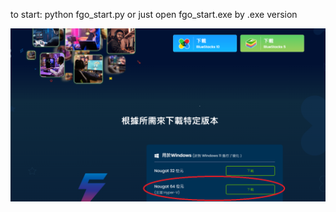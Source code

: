 to start: 
python fgo_start.py
or just open fgo_start.exe by .exe version

![image](https://github.com/AslipHsu/picture/blob/main/1.png)

